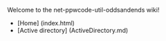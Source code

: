Welcome to the net-ppwcode-util-oddsandends wiki!

* [Home] (index.html)
* [Active directory] (ActiveDirectory.md)

